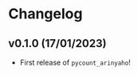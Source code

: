 # Changelog

<!--next-version-placeholder-->

## v0.1.0 (17/01/2023)

- First release of `pycount_arinyaho`!
